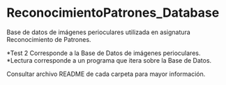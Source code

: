 # ReconocimientoPatrones_Database
Base de datos de imágenes perioculares utilizada en asignatura Reconocimiento de Patrones.


*Test 2 Corresponde a la Base de Datos de imágenes perioculares.
*Lectura corresponde a un programa que itera sobre la Base de Datos.

Consultar archivo README de cada carpeta para mayor información.
